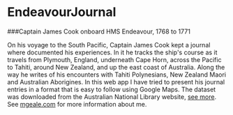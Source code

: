 # EndeavourJournal

###Captain James Cook onboard HMS Endeavour, 1768 to 1771

On his voyage to the South Pacific, Captain James Cook kept a journal where documented his experiences.
In it he tracks the ship's course as it travels from Plymouth, England, underneath Cape Horn, across the Pacific to Tahiti, around New Zealand, and up the east coast of Australia.
Along the way he writes of his encounters with Tahiti Polynesians, New Zealand Maori and Australian Aborigines.
In this web app I have tried to present his journal entries in a format that is easy to follow using Google Maps. The dataset was downloaded from the Australian National Library website, <a href="http://catalogue.nla.gov.au/Record/3525402" target="_blank">see more</a>. See <a href="https://www.mgeale.com/" target="_blank">mgeale.com</a> for more information about me.
